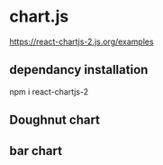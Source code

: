# chart.js

https://react-chartjs-2.js.org/examples


## dependancy installation

npm  i react-chartjs-2


## Doughnut chart


## bar chart